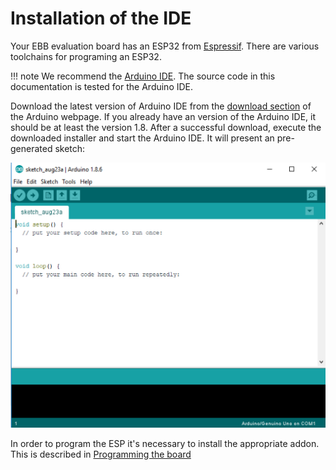 # Installation of the IDE

Your EBB evaluation board has an ESP32 from [Espressif](https://www.espressif.com/). There are various toolchains for programing an ESP32.

!!! note
    We recommend the [Arduino IDE](https://www.arduino.cc/en/Main/Software). The source code in this documentation is tested for the Arduino IDE.

Download the latest version of Arduino IDE from the [download section](https://www.arduino.cc/en/Main/Software) of the Arduino webpage. If you already have an version of the Arduino IDE, it should be at least the version 1.8. After a successful download, execute the downloaded installer and start the Arduino IDE. It will present an pre-generated sketch:

![Arduino IDE after installation](../../images/esp32/arduino_ide/arduino_ide_01.png)

In order to program the ESP it's necessary to install the appropriate addon. This is described in [Programming the board](../program)
